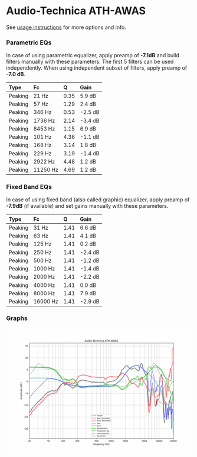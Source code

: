 # Audio-Technica ATH-AWAS
See [usage instructions](https://github.com/jaakkopasanen/AutoEq#usage) for more options and info.

### Parametric EQs
In case of using parametric equalizer, apply preamp of **-7.1dB** and build filters manually
with these parameters. The first 5 filters can be used independently.
When using independent subset of filters, apply preamp of **-7.0 dB**.

| Type    | Fc       |    Q | Gain    |
|:--------|:---------|:-----|:--------|
| Peaking | 21 Hz    | 0.35 | 5.9 dB  |
| Peaking | 57 Hz    | 1.29 | 2.4 dB  |
| Peaking | 346 Hz   | 0.53 | -2.5 dB |
| Peaking | 1736 Hz  | 2.14 | -3.4 dB |
| Peaking | 8453 Hz  | 1.15 | 6.9 dB  |
| Peaking | 101 Hz   | 4.36 | -1.1 dB |
| Peaking | 168 Hz   | 3.14 | 1.8 dB  |
| Peaking | 229 Hz   | 3.19 | -1.4 dB |
| Peaking | 2922 Hz  | 4.48 | 1.2 dB  |
| Peaking | 11250 Hz | 4.69 | 1.2 dB  |

### Fixed Band EQs
In case of using fixed band (also called graphic) equalizer, apply preamp of **-7.9dB**
(if available) and set gains manually with these parameters.

| Type    | Fc       |    Q | Gain    |
|:--------|:---------|:-----|:--------|
| Peaking | 31 Hz    | 1.41 | 6.6 dB  |
| Peaking | 63 Hz    | 1.41 | 4.1 dB  |
| Peaking | 125 Hz   | 1.41 | 0.2 dB  |
| Peaking | 250 Hz   | 1.41 | -2.4 dB |
| Peaking | 500 Hz   | 1.41 | -1.2 dB |
| Peaking | 1000 Hz  | 1.41 | -1.4 dB |
| Peaking | 2000 Hz  | 1.41 | -2.2 dB |
| Peaking | 4000 Hz  | 1.41 | 0.0 dB  |
| Peaking | 8000 Hz  | 1.41 | 7.9 dB  |
| Peaking | 16000 Hz | 1.41 | -2.9 dB |

### Graphs
![](./Audio-Technica%20ATH-AWAS.png)